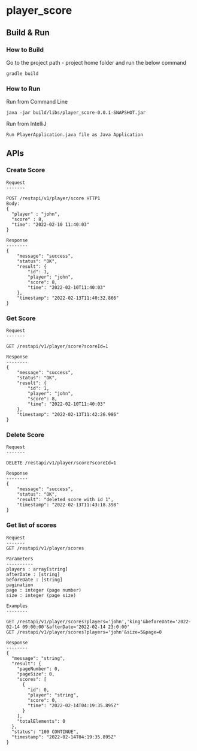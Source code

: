# player_score

## Build & Run

### How to Build
Go to the project path - project home folder and run the below command

```gradle build```

### How to Run

Run from Command Line

```java -jar build/libs/player_score-0.0.1-SNAPSHOT.jar```

Run from IntelliJ

```Run PlayerApplication.java file as Java Application```

## APIs

### Create Score
```
Request
-------

POST /restapi/v1/player/score HTTP1
Body:
{
  "player" : "john",
  "score" : 8,
  "time": "2022-02-10 11:40:03"
}

Response
--------
{
    "message": "success",
    "status": "OK",
    "result": {
        "id": 1,
        "player": "john",
        "score": 8,
        "time": "2022-02-10T11:40:03"
    },
    "timestamp": "2022-02-13T11:40:32.866"
}
```

### Get Score
```
Request
-------

GET /restapi/v1/player/score?scoreId=1

Response
--------
{
    "message": "success",
    "status": "OK",
    "result": {
        "id": 1,
        "player": "john",
        "score": 8,
        "time": "2022-02-10T11:40:03"
    },
    "timestamp": "2022-02-13T11:42:26.986"
}
```
### Delete Score
```
Request
-------

DELETE /restapi/v1/player/score?scoreId=1

Response
--------
{
    "message": "success",
    "status": "OK",
    "result": "deleted score with id 1",
    "timestamp": "2022-02-13T11:43:18.398"
}
```

### Get list of scores

```
Request
-------
GET /restapi/v1/player/scores

Parameters
----------
players : array[string]
afterDate : [string]
beforeDate : [string]
pagination
page : integer (page number)
size : integer (page size)

Examples
--------

GET /restapi/v1/player/scores?players='john','king'&beforeDate='2022-02-14 09:00:00'&afterDate='2022-02-14 23:0:00'
GET /restapi/v1/player/scores?players='john'&size=5&page=0

Response
--------
{
  "message": "string",
  "result": {
    "pageNumber": 0,
    "pageSize": 0,
    "scores": [
      {
        "id": 0,
        "player": "string",
        "score": 0,
        "time": "2022-02-14T04:19:35.895Z"
      }
    ],
    "totalElements": 0
  },
  "status": "100 CONTINUE",
  "timestamp": "2022-02-14T04:19:35.895Z"
}
```